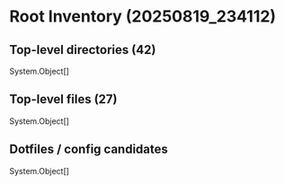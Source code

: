 # Root Inventory (20250819_234112)

## Top-level directories (42)
System.Object[]

## Top-level files (27)
System.Object[]

## Dotfiles / config candidates
System.Object[]

